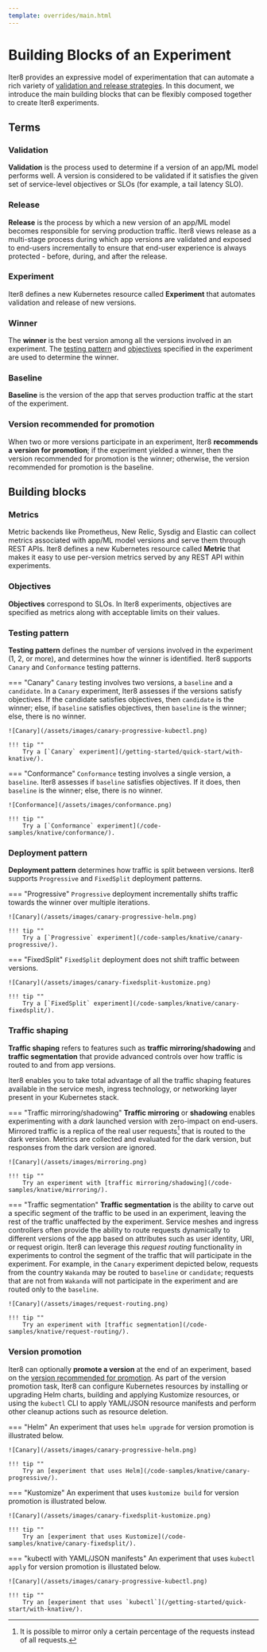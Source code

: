 ```yaml
---
template: overrides/main.html
---
```


# Building Blocks of an Experiment

Iter8 provides an expressive model of experimentation that can automate a rich variety of [validation and release strategies](/code-samples/knative/canary-progressive/). In this document, we introduce the main building blocks that can be flexibly composed together to create Iter8 experiments.

## Terms

### Validation

**Validation** is the process used to determine if a version of an app/ML model performs well. A version is considered to be validated if it satisfies the given set of service-level objectives or SLOs (for example, a tail latency SLO).

### Release

**Release** is the process by which a new version of an app/ML model becomes responsible for serving production traffic. Iter8 views release as a multi-stage process during which app versions are validated and exposed to end-users incrementally to ensure that end-user experience is always protected - before, during, and after the release.

### Experiment

Iter8 defines a new Kubernetes resource called **Experiment** that automates validation and release of new versions.

### Winner

The **winner** is the best version among all the versions involved in an experiment. The [testing pattern](#testing-pattern) and [objectives](#objectives) specified in the experiment are used to determine the winner.

### Baseline

**Baseline** is the version of the app that serves production traffic at the start of the experiment.

### Version recommended for promotion

When two or more versions participate in an experiment, Iter8 **recommends a version for promotion**; if the experiment yielded a winner, then the version recommended for promotion is the winner; otherwise, the version recommended for promotion is the baseline.

## Building blocks

### Metrics

Metric backends like Prometheus, New Relic, Sysdig and Elastic can collect metrics associated  with app/ML model versions and serve them through REST APIs. Iter8 defines a new Kubernetes resource called **Metric** that makes it easy to use per-version metrics served by any REST API within experiments.

### Objectives

**Objectives** correspond to SLOs. In Iter8 experiments, objectives are specified as metrics along with acceptable limits on their values.

### Testing pattern

**Testing pattern** defines the number of versions involved in the experiment (1, 2, or more), and determines how the winner is identified. Iter8 supports `Canary` and `Conformance` testing patterns.

=== "Canary"
    `Canary` testing involves two versions, a `baseline` and a `candidate`. In a `Canary` experiment, Iter8 assesses if the versions satisfy objectives. If the candidate satisfies objectives, then `candidate` is the winner; else, if `baseline` satisfies objectives, then `baseline` is the winner; else, there is no winner.

    ![Canary](/assets/images/canary-progressive-kubectl.png)

    !!! tip ""
        Try a [`Canary` experiment](/getting-started/quick-start/with-knative/).

=== "Conformance"
    `Conformance` testing involves a single version, a `baseline`. Iter8 assesses if `baseline` satisfies objectives. If it does, then `baseline` is the winner; else, there is no winner.

    ![Conformance](/assets/images/conformance.png)

    !!! tip ""
        Try a [`Conformance` experiment](/code-samples/knative/conformance/).

### Deployment pattern

**Deployment pattern** determines how traffic is split between versions. Iter8 supports `Progressive` and `FixedSplit` deployment patterns.

=== "Progressive"
    `Progressive` deployment incrementally shifts traffic towards the winner over multiple iterations.

    ![Canary](/assets/images/canary-progressive-helm.png)

    !!! tip ""
        Try a [`Progressive` experiment](/code-samples/knative/canary-progressive/).

=== "FixedSplit"
    `FixedSplit` deployment does not shift traffic between versions.

    ![Canary](/assets/images/canary-fixedsplit-kustomize.png)

    !!! tip ""
        Try a [`FixedSplit` experiment](/code-samples/knative/canary-fixedsplit/).

### Traffic shaping

**Traffic shaping** refers to features such as **traffic mirroring/shadowing** and **traffic segmentation** that provide advanced controls over how traffic is routed to and from app versions. 

Iter8 enables you to take total advantage of all the traffic shaping features available in the service mesh, ingress technology, or networking layer present in your Kubernetes stack.

=== "Traffic mirroring/shadowing"
    **Traffic mirroring** or **shadowing** enables experimenting with a *dark* launched version with zero-impact on end-users. Mirrored traffic is a replica of the real user requests[^1] that is routed to the dark version. Metrics are collected and evaluated for the dark version, but responses from the dark version are ignored.

    ![Canary](/assets/images/mirroring.png)

    !!! tip ""
        Try an experiment with [traffic mirroring/shadowing](/code-samples/knative/mirroring/).

=== "Traffic segmentation"
    **Traffic segmentation** is the ability to carve out a specific segment of the traffic to be used in an experiment, leaving the rest of the traffic unaffected by the experiment. Service meshes and ingress controllers often  provide the ability to route requests dynamically to different versions of the app based on attributes such as user identity, URI, or request origin. Iter8 can leverage this *request routing* functionality in experiments to control the segment of the traffic that will participate in the experiment. For example, in the `Canary` experiment depicted below, requests from the country `Wakanda` may be routed to `baseline` or `candidate`; requests that are not from `Wakanda` will not participate in the experiment and are routed only to the `baseline`.

    ![Canary](/assets/images/request-routing.png)

    !!! tip ""
        Try an experiment with [traffic segmentation](/code-samples/knative/request-routing/).


### Version promotion

Iter8 can optionally **promote a version** at the end of an experiment, based on the [version recommended for promotion](#version-recommended-for-promotion). As part of the version promotion task, Iter8 can configure Kubernetes resources by installing or upgrading Helm charts, building and applying Kustomize resources, or using the `kubectl` CLI to apply YAML/JSON resource manifests and perform other cleanup actions such as resource deletion.

=== "Helm"
    An experiment that uses `helm upgrade` for version promotion is illustrated below.

    ![Canary](/assets/images/canary-progressive-helm.png)

    !!! tip ""
        Try an [experiment that uses Helm](/code-samples/knative/canary-progressive/).

=== "Kustomize"
    An experiment that uses `kustomize build` for version promotion is illustrated below.

    ![Canary](/assets/images/canary-fixedsplit-kustomize.png)

    !!! tip ""
        Try an [experiment that uses Kustomize](/code-samples/knative/canary-fixedsplit/).

=== "kubectl with YAML/JSON manifests"
    An experiment that uses `kubectl apply` for version promotion is illustated below.

    ![Canary](/assets/images/canary-progressive-kubectl.png)

    !!! tip ""
        Try an [experiment that uses `kubectl`](/getting-started/quick-start/with-knative/).

<!-- 
??? example "Sample experiment"
    ```yaml linenums="1"
    apiVersion: iter8.tools/v2alpha1
    kind: Experiment
    metadata:
      name: quickstart-exp
    spec:
      # `sample-app` Knative service in `default` namespace is the target of this experiment
      target: default/sample-app
      # information about versions participating in this experiment
      versionInfo:         
        # every experiment has a baseline version
        # we will name it `current`
        baseline: 
          name: current
          variables:
          # `revision` variable is used for fetching metrics from Prometheus
          - name: revision 
            value: sample-app-v1 
          # `promote` variable is used by the finish task
          - name: promote
            value: baseline
        # candidate version(s) of the app
        # there is a single candidate in this experiment 
        # we will name it `candidate`
        candidates: 
        - name: candidate
          variables:
          - name: revision
            value: sample-app-v2
          - name: promote
            value: candidate 
      criteria:
        objectives: 
        # mean latency should be under 50 milliseconds
        - metric: mean-latency
          upperLimit: 50
        # 95th percentile latency should be under 100 milliseconds
        - metric: 95th-percentile-tail-latency
          upperLimit: 100
        # error rate should be under 1%
        - metric: error-rate
          upperLimit: "0.01"
      strategy:
        # canary testing => candidate `wins` if it satisfies objectives
        testingPattern: Canary
        # progressively shift traffic to candidate, assuming it satisfies objectives
        deploymentPattern: Progressive
        weights: # fine-tune traffic increments to candidate
          # candidate weight will not exceed 75 in any iteration
          maxCandidateWeight: 75
          # candidate weight will not increase by more than 20 in a single iteration
          maxCandidateWeightIncrement: 20
        actions:
          # run tasks under the `start` action at the start of an experiment   
          start:
          # the following task verifies that the `sample-app` Knative service in the `default` namespace is available and ready
          # it then updates the experiment resource with information needed to shift traffic between versions
          - library: knative
            task: init-experiment
          # run tasks under the `finish` action at the end of an experiment   
          finish:
          # promote an app version
          # `https://raw.githubusercontent.com/iter8-tools/iter8/master/samples/knative/quickstart/candidate.yaml` will be applied if candidate satisfies objectives
          # `https://raw.githubusercontent.com/iter8-tools/iter8/master/samples/knative/quickstart/baseline.yaml` will be applied if candidate fails to satisfy objectives
          - library: common
            task: exec # promote the winning version
            with:
              cmd: kubectl
              args:
              - "apply"
              - "-f"
              - "https://raw.githubusercontent.com/iter8-tools/iter8/master/samples/knative/quickstart/{{ .promote }}.yaml"
      duration: # 12 iterations, 20 seconds each
        intervalSeconds: 20
        iterationsPerLoop: 12
    ```

## How Iter8 runs an experiment
1. Iter8 determines if it is safe to start an experiment using its [concurrency policy](http://localhost:8000/usage/experiment/target/#concurrent-experiments).

2. When the experiment starts, Iter8 runs the tasks specified under `spec.actions.start` such as setting up or updating resources needed for the experiment.

3. During each iteration, Iter8 evaluates app versions based on `spec.criteria`, determines the winner, and optionally shifts traffic towards the winner.

4. When the experiment finishes, Iter8 runs tasks specified under `spec.actions.finish` such as version promotion.

## Experiment spec in-brief
A brief explanation of the key fields in an experiment spec is given below.

### spec.target

`spec.target` is a string that identifies the app under experimentation and determines which experiments can run concurrently.

### spec.versionInfo

`spec.versionInfo` is an object that describes the app versions involved in the experiment. Every experiment involves a `baseline` version, and may involve zero or more `candidates`.

### spec.criteria

`spec.criteria` is an object that specifies the metrics used for evaluating versions along with acceptable limits for their values.

### spec.strategy.testingPattern

`spec.strategy.testingPattern` is a string enum that determines the logic used to evaluate the app versions and determine the winner of the experiment. Iter8 supports two testing patterns, namely, `Canary` and `Conformance`.

### spec.strategy.deploymentPattern

`spec.strategy.deploymentPattern` is a string enum that determines if and how traffic is shifted during an experiment[^1]. Iter8 supports two deployment patterns, namely, `Progressive` and `FixedSplit`.

### spec.strategy.weights

`spec.strategy.weights` is an object with  two integer fields, namely, `maxCandidateWeight` and `maxCandidateWeightIncrement`, that can be used to fine-tune traffic increments to the candidate. This field is applicable only for `Progressive` experiments. `maxCandidateWeight` specifies the maximum candidate weight that can be set by Iter8 during an iteration. `maxCandidateWeightIncrement` specifies the maximum increase in candidate weight during a single iteration.

### spec.strategy.actions

An action is a sequence of tasks executed during an experiment. `spec.strategy.actions` is an object that can be used to specify `start` and `finish` actions that will be executed at the start and end of an experiment respectively.

### spec.duration

`spec.duration` is an object with two integer fields, namely, `iterationsPerLoop` and `intervalSeconds`. The former specifies the number of iterations in the experiment. The latter specifies the time interval in seconds between successive iterations.

[^1]: Traffic shifting is relevant only when an experiment involves two or more versions. `Conformance` testing experiments involve a single version. Hence, `spec.strategy.deploymentPattern` is ignored in these experiments.


## Realtime Observability

!!! abstract ""
    The  `iter8ctl` CLI enables you to observe an experiment in realtime. Use iter8ctl to observe metric values for each version, whether or not versions satisfy objectives, and the winner.


??? example "Sample output from iter8ctl"
    ```shell
    ****** Overview ******
    Experiment name: quickstart-exp
    Experiment namespace: default
    Target: default/sample-app
    Testing pattern: Canary
    Deployment pattern: Progressive

    ****** Progress Summary ******
    Experiment stage: Running
    Number of completed iterations: 3

    ****** Winner Assessment ******
    App versions in this experiment: [current candidate]
    Winning version: candidate
    Recommended baseline: candidate

    ****** Objective Assessment ******
    +--------------------------------+---------+-----------+
    |           OBJECTIVE            | CURRENT | CANDIDATE |
    +--------------------------------+---------+-----------+
    | mean-latency <= 50.000         | true    | true      |
    +--------------------------------+---------+-----------+
    | 95th-percentile-tail-latency   | true    | true      |
    | <= 100.000                     |         |           |
    +--------------------------------+---------+-----------+
    | error-rate <= 0.010            | true    | true      |
    +--------------------------------+---------+-----------+

    ****** Metrics Assessment ******
    +--------------------------------+---------+-----------+
    |             METRIC             | CURRENT | CANDIDATE |
    +--------------------------------+---------+-----------+
    | request-count                  | 429.334 |    16.841 |
    +--------------------------------+---------+-----------+
    | mean-latency (milliseconds)    |   0.522 |     0.712 |
    +--------------------------------+---------+-----------+
    | 95th-percentile-tail-latency   |   4.835 |     4.750 |
    | (milliseconds)                 |         |           |
    +--------------------------------+---------+-----------+
    | error-rate                     |   0.000 |     0.000 |
    +--------------------------------+---------+-----------+
    ```    

See [here](/getting-started/quick-start/with-knative/#7-observe-experiment) for an example of using `iter8ctl` to observe an experiment in realtime. -->

[^1]: It is possible to mirror only a certain percentage of the requests instead of all requests.